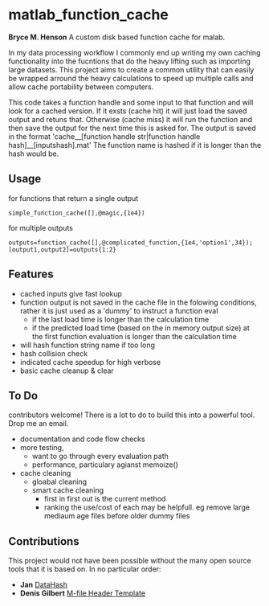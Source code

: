 # matlab_function_cache
**Bryce M. Henson**
A custom disk based function cache for malab.

In my data processing workflow I commonly end up writing my own caching functionality into the fucntions that do the heavy lifting such as importing large datasets. This project aims to create a common utility that can easily be wrapped arround the heavy calculations to speed up multiple calls and allow cache portability between computers.

This code takes a function handle and some input to that function and will look for a cached version. If it exsts (cache hit) it will just load the  saved output and retuns that. Otherwise (cache miss) it will run the function and then save the output for the next time this is asked for. 
The output is saved in the format  'cache__[function handle str|function handle hash]__[inputshash].mat' The function name is hashed if it is longer than the hash would be.

## Usage
for functions that return a single output
```
simple_function_cache([],@magic,{1e4})
```
for multiple outputs
```
outputs=function_cache([],@complicated_function,{1e4,'option1',34});
[output1,output2]=outputs{1:2}
```

## Features
- cached inputs give fast lookup
- function output is not saved in the cache file in the folowing conditions, rather it is just used as a 'dummy' to instruct a function eval
  - if the last load time is longer than the calculation time
  - if the predicted load time (based on the in memory output size) at the first function evaluation is longer than the calculation time
- will hash function string name if too long  
- hash collision check
- indicated cache speedup for high verbose
- basic cache cleanup & clear

## To Do
contributors welcome! There is a lot to do to build this into a powerful tool. Drop me an email. 
- documentation and code flow checks
- more testing, 
  - want to go through every evaluation path
  - performance, particulary agianst memoize()
- cache cleaning
  - gloabal cleaning
  - smart cache cleaning
    - first in first out is the current method
    - ranking the use/cost of each may be helpfull. eg remove large mediaum age files before older dummy files

## Contributions  
This project would not have been possible without the many open source tools that it is based on. In no particular order: 
- **Jan** [DataHash](https://au.mathworks.com/matlabcentral/fileexchange/31272-datahash?focused=8037540&tab=function)
- **Denis Gilbert**    [M-file Header Template](https://au.mathworks.com/matlabcentral/fileexchange/4908-m-file-header-template)
